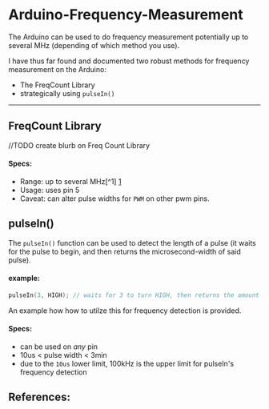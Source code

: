 Arduino-Frequency-Measurement
=============================

The Arduino can be used to do frequency measurement potentially up to several MHz (depending of which method you use).

I have thus far found and documented two robust methods for frequency measurement on the Arduino:

* The FreqCount Library
* strategically using `pulseIn()`


---

## FreqCount Library

//TODO create blurb on Freq Count Library

#### Specs:
* Range:  up to several MHz[^1] [1]
* Usage:  uses pin 5
* Caveat: can alter pulse widths for `PWM` on other pwm pins.

## pulseIn()

The `pulseIn()` function can be used to detect the length of a pulse (it waits for the pulse to begin, and then returns the microsecond-width of said pulse).

#### example:

```ino
pulseIn(3, HIGH); // waits for 3 to turn HIGH, then returns the amount of us until it turns LOW again
```

An example how how to utilze this for frequency detection is provided.

#### Specs:

- can be used on _any_ pin
- 10us < pulse width < 3min
- due to the `10us` lower limit, 100kHz is the upper limit for pulseIn's frequency detection


## References:

[1]: http://tushev.org/articles/arduino/item/51-measuring-frequency-with-arduino
